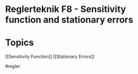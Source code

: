 # Reglerteknik F8 - Sensitivity function and stationary errors

# Topics

[[Sensitivity Function]]
[[Stationary Errors]] 

#regler 